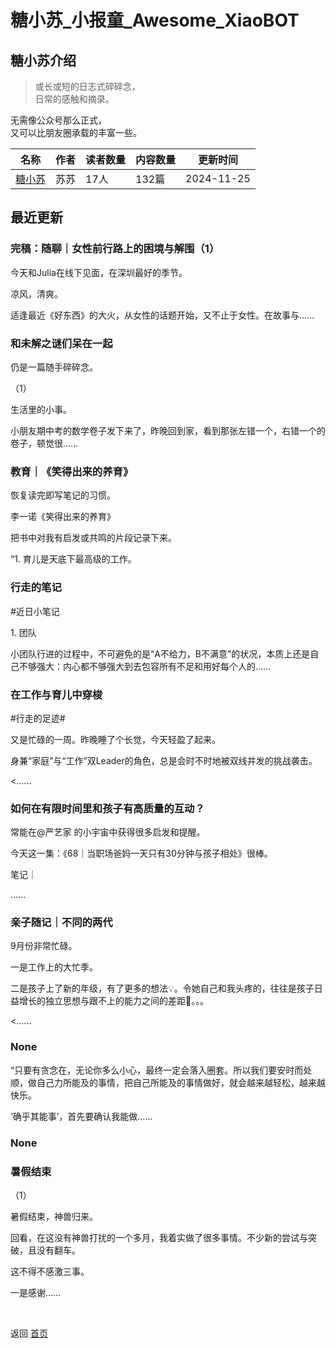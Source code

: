 # 糖小苏_小报童_Awesome_XiaoBOT

## 糖小苏介绍
> 或长或短的日志式碎碎念，    
日常的感触和摘录。    
    
无需像公众号那么正式，    
又可以比朋友圈承载的丰富一些。  
  


|名称|作者|读者数量|内容数量|更新时间|
|---|---|---|---|---|
|[糖小苏](https://xiaobot.net/p/Deartang?refer=0b133df9-27dc-423b-8101-639049001c13)|苏苏|17人|132篇|2024-11-25|

## 最近更新
### 完稿：随聊｜女性前行路上的困境与解围（1）

今天和Julia在线下见面，在深圳最好的季节。

凉风，清爽。

适逢最近《好东西》的大火，从女性的话题开始，又不止于女性。在故事与......

### 和未解之谜们呆在一起

仍是一篇随手碎碎念。

（1）

生活里的小事。

小朋友期中考的数学卷子发下来了，昨晚回到家，看到那张左错一个，右错一个的卷子，顿觉很......

### 教育｜《笑得出来的养育》

恢复读完即写笔记的习惯。

李一诺《笑得出来的养育》

把书中对我有启发或共鸣的片段记录下来。

“1. 育儿是天底下最高级的工作。

### 行走的笔记

#近日小笔记

1\. 团队

小团队行进的过程中，不可避免的是“A不给力，B不满意”的状况，本质上还是自己不够强大：内心都不够强大到去包容所有不足和用好每个人的......

### 在工作与育儿中穿梭

#行走的足迹#

又是忙碌的一周。昨晚睡了个长觉，今天轻盈了起来。

身兼“家庭”与“工作”双Leader的角色，总是会时不时地被双线并发的挑战袭击。

<......

### 如何在有限时间里和孩子有高质量的互动？

常能在@严艺家 的小宇宙中获得很多启发和提醒。

今天这一集：《68｜当职场爸妈一天只有30分钟与孩子相处》很棒。

笔记｜

......

### 亲子随记｜不同的两代

9月份非常忙碌。

一是工作上的大忙季。

二是孩子上了新的年级，有了更多的想法💡。令她自己和我头疼的，往往是孩子日益增长的独立思想与跟不上的能力之间的差距🫣。。。

<......

### None

“只要有贪念在，无论你多么小心，最终一定会落入圈套。所以我们要安时而处顺，做自己力所能及的事情，把自己所能及的事情做好，就会越来越轻松，越来越快乐。

‘确乎其能事’，首先要确认我能做......

### None

### 暑假结束

（1）

暑假结束，神兽归来。

回看，在这没有神兽打扰的一个多月，我着实做了很多事情。不少新的尝试与突破，且没有翻车。

这不得不感激三事。

一是感谢......


<a href="https://github.com/Reno9527/awesome-xiaobot" style="color: white; text-decoration: none;">awesome-xiaobot</a>

返回 [首页](../README.md)
